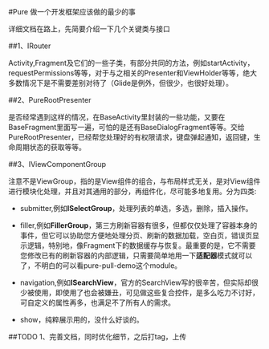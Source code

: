#Pure
做一个开发框架应该做的最少的事

详细文档在路上，先简要介绍一下几个关键类与接口

##1、IRouter

Activity,Fragment及它们的一些子类，有部分共同的方法，例如startActivity，requestPermissions等等，对于与之相关的Presenter和ViewHolder等等，绝大多数情况下是不需要差别对待了（Glide是例外，但很少，也很好处理）。

##2、PureRootPresenter

是否经常遇到这样的情况，在BaseActivity里封装的一些功能，又要在BaseFragment里面写一遍，可怕的是还有BaseDialogFragment等等。交给PureRootPresenter，已经帮您处理好的有权限请求，键盘弹起通知，返回键，生命周期状态的获取等等。

##3、IViewComponentGroup

注意不是ViewGroup，指的是View组件的组合，与布局样式无关，是对View组件进行模块化处理，并且对其通用的部分，再组件化，尽可能多地复用。分为四类:

* submitter,例如**ISelectGroup**，处理列表的单选，多选，删除，插入操作。

* filler,例如**FillerGroup**，第三方刷新容器有很多，但都仅仅处理了容器本身的事件，但它可以协助您方便地处理分页、刷新的数据加载，空白页，错误页显示逻辑，特别地，像Fragment下的数据缓存与恢复。最重要的是，它不需要您修改已有的刷新容器的内部逻辑，只需要简单地用一下**适配器**模式就可以了，不明白的可以看pure-pull-demo这个module。

* navigation,例如**ISearchView**，官方的SearchView写的很辛苦，但实际却很少被使用，即使用了也会被嫌丑，可见做这些复合控件，是多么吃力不讨好，可自定义的属性再多，也满足不了所有人的需求。

* show，纯粹展示用的，没什么好谈的。

##TODO
1、完善文档，同时优化细节，之后打tag，上传

